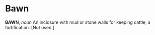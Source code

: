 # Bawn

**BAWN**, _noun_ An inclosure with mud or stone walls for keeping cattle; a fortification. \[Not used.\]